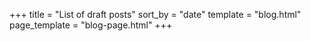 +++
title = "List of draft posts"
sort_by = "date"
template = "blog.html"
page_template = "blog-page.html"
+++

